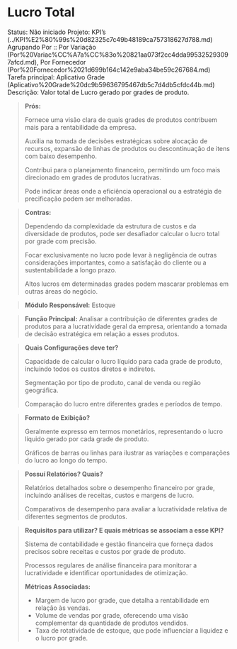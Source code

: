 # Lucro Total

Status: Não iniciado
Projeto: KPI’s (../KPI%E2%80%99s%20d82325c7c49b48189ca757318627d788.md)
Agrupando Por :: Por Variação (Por%20Variac%CC%A7a%CC%83o%20821aa073f2cc4dda995325293097afcd.md), Por Fornecedor (Por%20Fornecedor%2021d699b164c142e9aba34be59c267684.md)
Tarefa principal: Aplicativo Grade (Aplicativo%20Grade%20dc9b59636795467db5c7d4db5cfdc44b.md)
Descrição: Valor total de Lucro gerado por grades de produto.

> **Prós:**
> 
> 
> Fornece uma visão clara de quais grades de produtos contribuem mais para a rentabilidade da empresa.
> 
> Auxilia na tomada de decisões estratégicas sobre alocação de recursos, expansão de linhas de produtos ou descontinuação de itens com baixo desempenho.
> 
> Contribui para o planejamento financeiro, permitindo um foco mais direcionado em grades de produtos lucrativas.
> 
> Pode indicar áreas onde a eficiência operacional ou a estratégia de precificação podem ser melhoradas.
> 

> **Contras:**
> 
> 
> Dependendo da complexidade da estrutura de custos e da diversidade de produtos, pode ser desafiador calcular o lucro total por grade com precisão.
> 
> Focar exclusivamente no lucro pode levar à negligência de outras considerações importantes, como a satisfação do cliente ou a sustentabilidade a longo prazo.
> 
> Altos lucros em determinadas grades podem mascarar problemas em outras áreas do negócio.
> 

> **Módulo Responsável:**
Estoque
> 

> **Função Principal:**
Analisar a contribuição de diferentes grades de produtos para a lucratividade geral da empresa, orientando a tomada de decisão estratégica em relação a esses produtos.
> 

> **Quais Configurações deve ter?**
> 
> 
> Capacidade de calcular o lucro líquido para cada grade de produto, incluindo todos os custos diretos e indiretos.
> 
> Segmentação por tipo de produto, canal de venda ou região geográfica.
> 
> Comparação do lucro entre diferentes grades e períodos de tempo.
> 

> **Formato de Exibição?**
> 
> 
> Geralmente expresso em termos monetários, representando o lucro líquido gerado por cada grade de produto.
> 
> Gráficos de barras ou linhas para ilustrar as variações e comparações do lucro ao longo do tempo.
> 

> **Possuí Relatórios? Quais?**
> 
> 
> Relatórios detalhados sobre o desempenho financeiro por grade, incluindo análises de receitas, custos e margens de lucro.
> 
> Comparativos de desempenho para avaliar a lucratividade relativa de diferentes segmentos de produtos.
> 

> **Requisitos para utilizar? E quais métricas se associam a esse KPI?**
> 
> 
> Sistema de contabilidade e gestão financeira que forneça dados precisos sobre receitas e custos por grade de produto.
> 
> Processos regulares de análise financeira para monitorar a lucratividade e identificar oportunidades de otimização.
> 
> **Métricas Associadas:**
> 
> - Margem de lucro por grade, que detalha a rentabilidade em relação às vendas.
> - Volume de vendas por grade, oferecendo uma visão complementar da quantidade de produtos vendidos.
> - Taxa de rotatividade de estoque, que pode influenciar a liquidez e o lucro por grade.
